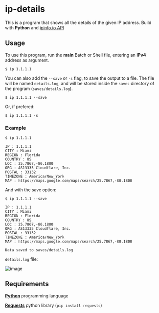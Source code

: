 # ip-details
This is a program that shows all the details of the given IP address. Build with **Python** and [ipinfo.io API](https://ipinfo.io/developers)

## Usage
To use this program, run the **main** Batch or Shell file, entering an **IPv4** address as argument.
```
$ ip 1.1.1.1
```

You can also add the `--save` or `-s` flag, to save the output to a file. The file will be named `details.log`, and will be stored inside the `saves` directory of the program (`saves/details.log`).
```
$ ip 1.1.1.1 --save
```
Or, if prefered:
```
$ ip 1.1.1.1 -s
```

### Example
```
$ ip 1.1.1.1

IP : 1.1.1.1
CITY : Miami
REGION : Florida
COUNTRY : US
LOC : 25.7867,-80.1800
ORG : AS13335 Cloudflare, Inc.
POSTAL : 33132
TIMEZONE : America/New_York
MAP : https://maps.google.com/maps/search/25.7867,-80.1800
```
And with the save option:
```
$ ip 1.1.1.1 --save

IP : 1.1.1.1
CITY : Miami
REGION : Florida
COUNTRY : US
LOC : 25.7867,-80.1800
ORG : AS13335 Cloudflare, Inc.
POSTAL : 33132
TIMEZONE : America/New_York
MAP : https://maps.google.com/maps/search/25.7867,-80.1800

Data saved to saves/details.log
```
`details.log` file:

![image](https://user-images.githubusercontent.com/61181201/146408576-b9319a15-b181-4766-b3a2-95c4aba00365.png)

## Requirements
[**Python**](https://www.python.org/) programming language

[**Requests**](https://pypi.org/project/requests/) python library (`pip install requests`)
